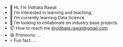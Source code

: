 - 👋 Hi, I’m Vidhata Rawat
- 👀 I’m interested in learning and teaching,
- 🌱 I’m currently learning Data Science
- 💞️ I’m looking to collaborate on industry base projects.
- 📫 How to reach me @vidhata.rawat@gmail.com
- 😄 Pronouns: ...
- ⚡ Fun fact: ...

<!---
Vidhata1/Vidhata1 is a ✨ special ✨ repository because its `README.md` (this file) appears on your GitHub profile.
You can click the Preview link to take a look at your changes.
--->
